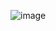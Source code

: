 ![image](https://user-images.githubusercontent.com/10408195/131403590-0d2ecc7d-df40-45df-b6c0-b4647b974029.png)
